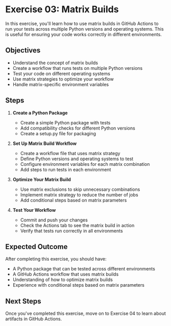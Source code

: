 # Exercise 03: Matrix Builds

In this exercise, you'll learn how to use matrix builds in GitHub Actions to run your tests across multiple Python versions and operating systems. This is useful for ensuring your code works correctly in different environments.

## Objectives

- Understand the concept of matrix builds
- Create a workflow that runs tests on multiple Python versions
- Test your code on different operating systems
- Use matrix strategies to optimize your workflow
- Handle matrix-specific environment variables

## Steps

1. **Create a Python Package**
   - Create a simple Python package with tests
   - Add compatibility checks for different Python versions
   - Create a setup.py file for packaging

2. **Set Up Matrix Build Workflow**
   - Create a workflow file that uses matrix strategy
   - Define Python versions and operating systems to test
   - Configure environment variables for each matrix combination
   - Add steps to run tests in each environment

3. **Optimize Your Matrix Build**
   - Use matrix exclusions to skip unnecessary combinations
   - Implement matrix strategy to reduce the number of jobs
   - Add conditional steps based on matrix parameters

4. **Test Your Workflow**
   - Commit and push your changes
   - Check the Actions tab to see the matrix build in action
   - Verify that tests run correctly in all environments

## Expected Outcome

After completing this exercise, you should have:
- A Python package that can be tested across different environments
- A GitHub Actions workflow that uses matrix builds
- Understanding of how to optimize matrix builds
- Experience with conditional steps based on matrix parameters

## Next Steps

Once you've completed this exercise, move on to Exercise 04 to learn about artifacts in GitHub Actions. 